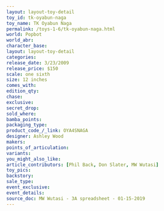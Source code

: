 ```yaml
---
layout: layout-toy-detail 
toy_id: tk-oyabun-naga
toy_name: TK Oyabun Naga
permalink: /toys-1-6/tk-oyabun-naga.html
world: Popbot
world_abr: 
character_base: 
layout: layout-toy-detail
categories: 
release_date: 3/23/2009
release_price: $150 
scale: one sixth
size: 12 inches
comes_with: 
edition_qty: 
chase: 
exclusive: 
secret_drop: 
sold_where: 
bamba_points: 
packaging_type: 
product_code_/_link: OYA4SNAGA
designer: Ashley Wood
makers: 
points_of_articulation: 
variants: 
you_might_also_like: 
article_contributors: [Phil Back, Don Slater, MW Wutasi]
toy_pics: 
backstory: 
sale_type: 
event_exclusive: 
event_details: 
source_doc: MW Wutasi - 3A spreadsheet - 01-15-2019
---
```

